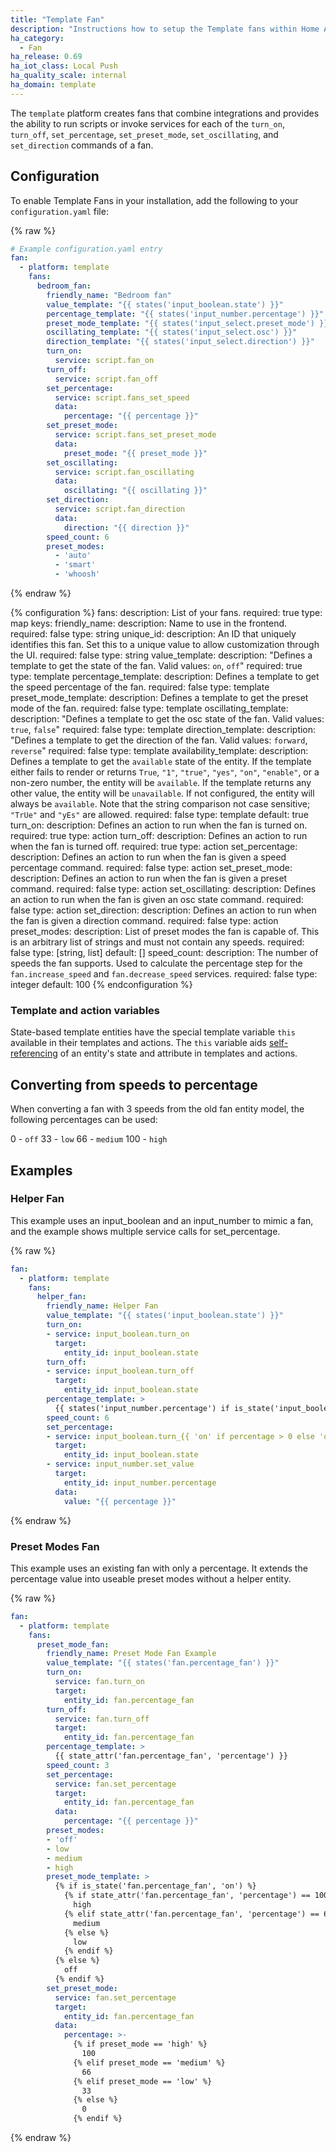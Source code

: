 ```yaml
---
title: "Template Fan"
description: "Instructions how to setup the Template fans within Home Assistant."
ha_category:
  - Fan
ha_release: 0.69
ha_iot_class: Local Push
ha_quality_scale: internal
ha_domain: template
---
```


The `template` platform creates fans that combine integrations and provides the
ability to run scripts or invoke services for each of the `turn_on`, `turn_off`, `set_percentage`,
`set_preset_mode`, `set_oscillating`, and `set_direction` commands of a fan.

## Configuration

To enable Template Fans in your installation, add the following to your
`configuration.yaml` file:

{% raw %}

```yaml
# Example configuration.yaml entry
fan:
  - platform: template
    fans:
      bedroom_fan:
        friendly_name: "Bedroom fan"
        value_template: "{{ states('input_boolean.state') }}"
        percentage_template: "{{ states('input_number.percentage') }}"
        preset_mode_template: "{{ states('input_select.preset_mode') }}"
        oscillating_template: "{{ states('input_select.osc') }}"
        direction_template: "{{ states('input_select.direction') }}"
        turn_on:
          service: script.fan_on
        turn_off:
          service: script.fan_off
        set_percentage:
          service: script.fans_set_speed
          data:
            percentage: "{{ percentage }}"
        set_preset_mode:
          service: script.fans_set_preset_mode
          data:
            preset_mode: "{{ preset_mode }}"
        set_oscillating:
          service: script.fan_oscillating
          data:
            oscillating: "{{ oscillating }}"
        set_direction:
          service: script.fan_direction
          data:
            direction: "{{ direction }}"
        speed_count: 6
        preset_modes:
          - 'auto'
          - 'smart'
          - 'whoosh'
```

{% endraw %}

{% configuration %}
  fans:
    description: List of your fans.
    required: true
    type: map
    keys:
      friendly_name:
        description: Name to use in the frontend.
        required: false
        type: string
      unique_id:
        description: An ID that uniquely identifies this fan. Set this to a unique value to allow customization through the UI.
        required: false
        type: string
      value_template:
        description: "Defines a template to get the state of the fan. Valid values: `on`, `off`"
        required: true
        type: template
      percentage_template:
        description: Defines a template to get the speed percentage of the fan.
        required: false
        type: template
      preset_mode_template:
        description: Defines a template to get the preset mode of the fan.
        required: false
        type: template
      oscillating_template:
        description: "Defines a template to get the osc state of the fan. Valid values: `true`, `false`"
        required: false
        type: template
      direction_template:
        description: "Defines a template to get the direction of the fan. Valid values: `forward`, `reverse`"
        required: false
        type: template
      availability_template:
        description: Defines a template to get the `available` state of the entity. If the template either fails to render or returns `True`, `"1"`, `"true"`, `"yes"`, `"on"`, `"enable"`, or a non-zero number, the entity will be `available`. If the template returns any other value, the entity will be `unavailable`. If not configured, the entity will always be `available`. Note that the string comparison not case sensitive; `"TrUe"` and `"yEs"` are allowed.
        required: false
        type: template
        default: true
      turn_on:
        description: Defines an action to run when the fan is turned on.
        required: true
        type: action
      turn_off:
        description: Defines an action to run when the fan is turned off.
        required: true
        type: action
      set_percentage:
        description: Defines an action to run when the fan is given a speed percentage command.
        required: false
        type: action
      set_preset_mode:
        description: Defines an action to run when the fan is given a preset command.
        required: false
        type: action
      set_oscillating:
        description: Defines an action to run when the fan is given an osc state command.
        required: false
        type: action
      set_direction:
        description: Defines an action to run when the fan is given a direction command.
        required: false
        type: action
      preset_modes:
        description: List of preset modes the fan is capable of. This is an arbitrary list of strings and must not contain any speeds.
        required: false
        type: [string, list]
        default: []
      speed_count:
        description: The number of speeds the fan supports. Used to calculate the percentage step for the `fan.increase_speed` and `fan.decrease_speed` services.
        required: false
        type: integer
        default: 100
{% endconfiguration %}

### Template and action variables

State-based template entities have the special template variable `this` available in their templates and actions. The `this` variable aids [self-referencing](/integrations/template#self-referencing) of an entity's state and attribute in templates and actions.

## Converting from speeds to percentage

When converting a fan with 3 speeds from the old fan entity model, the following percentages can be used:
 
0 - `off`
33 - `low`
66 - `medium`
100 - `high`

## Examples

### Helper Fan

This example uses an input_boolean and an input_number to mimic a fan, and 
the example shows multiple service calls for set_percentage.  

{% raw %}

```yaml
fan:
  - platform: template
    fans:
      helper_fan:
        friendly_name: Helper Fan
        value_template: "{{ states('input_boolean.state') }}"
        turn_on:
        - service: input_boolean.turn_on
          target:
            entity_id: input_boolean.state
        turn_off:
        - service: input_boolean.turn_off
          target:
            entity_id: input_boolean.state
        percentage_template: >
          {{ states('input_number.percentage') if is_state('input_boolean.state', 'on') else 0 }}
        speed_count: 6
        set_percentage:
        - service: input_boolean.turn_{{ 'on' if percentage > 0 else 'off' }}
          target:
            entity_id: input_boolean.state
        - service: input_number.set_value
          target:
            entity_id: input_number.percentage
          data:
            value: "{{ percentage }}"
```

{% endraw %}

### Preset Modes Fan

This example uses an existing fan with only a percentage.  It extends the 
percentage value into useable preset modes without a helper entity.

{% raw %}

```yaml
fan:
  - platform: template
    fans:
      preset_mode_fan:
        friendly_name: Preset Mode Fan Example
        value_template: "{{ states('fan.percentage_fan') }}"
        turn_on:
          service: fan.turn_on
          target:
            entity_id: fan.percentage_fan
        turn_off:
          service: fan.turn_off
          target:
            entity_id: fan.percentage_fan
        percentage_template: >
          {{ state_attr('fan.percentage_fan', 'percentage') }}
        speed_count: 3
        set_percentage:
          service: fan.set_percentage
          target:
            entity_id: fan.percentage_fan
          data:
            percentage: "{{ percentage }}"
        preset_modes:
        - 'off'
        - low
        - medium
        - high
        preset_mode_template: >
          {% if is_state('fan.percentage_fan', 'on') %}
            {% if state_attr('fan.percentage_fan', 'percentage') == 100  %}
              high
            {% elif state_attr('fan.percentage_fan', 'percentage') == 66 %}
              medium
            {% else %}
              low
            {% endif %}
          {% else %}
            off
          {% endif %}
        set_preset_mode:
          service: fan.set_percentage
          target:
            entity_id: fan.percentage_fan
          data:
            percentage: >-
              {% if preset_mode == 'high' %}
                100
              {% elif preset_mode == 'medium' %}
                66
              {% elif preset_mode == 'low' %}
                33
              {% else %}
                0
              {% endif %}
```

{% endraw %}
